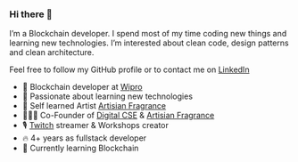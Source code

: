 ### Hi there 👋

I’m a Blockchain developer. I spend most of my time coding new things and learning new technologies. I’m interested about clean code, design patterns and clean architecture.

Feel free to follow my GitHub profile or to contact me on [LinkedIn](https://www.linkedin.com/in/dikshap14/)

- 🌳 Blockchain developer at [Wipro](https://www.wipro.com/) 
- 💖 Passionate about learning new technologies
- 💖 Self learned Artist [Artisian Fragrance](https://www.linkedin.com/in/dikshap14/)
- 🦸🏼‍♂️ Co-Founder of [Digital CSE](https://www.digitalcse.fr) & [Artisian Fragrance](https://www.linkedin.com/in/dikshap14/)
- 🎙️ [Twitch](https://twitch.tv/stevenpersia) streamer & Workshops creator  
- 🔥 4+ years as fullstack developer  
- 🧪 Currently learning Blockchain    

<!--
**dikshap14/dikshap14** is a ✨ _special_ ✨ repository because its `README.md` (this file) appears on your GitHub profile.

Here are some ideas to get you started:

- 🔭 I’m currently working on ...
- 🌱 I’m currently learning ...
- 👯 I’m looking to collaborate on ...
- 🤔 I’m looking for help with ...
- 💬 Ask me about ...
- 📫 How to reach me: ...
- 😄 Pronouns: ...
- ⚡ Fun fact: ...
-->
